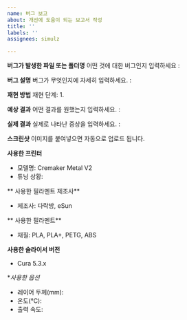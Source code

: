 ```yaml
---
name: 버그 보고
about: 개선에 도움이 되는 보고서 작성
title: ''
labels: ''
assignees: simulz

---
```


**버그가 발생한 파일 또는 폴더명**
어떤 것에 대한 버그인지 입력하세요
: 

**버그 설명**
버그가 무엇인지에 자세히 입력하세요.
: 

**재현 방법**
재현 단계: 
1. 

**예상 결과**
어떤 결과를 원했는지 입력하세요.
: 

**실제 결과**
실제로 나타난 증상을 입력하세요.
: 

**스크린샷**
이미지를 붙여넣으면 자동으로 업로드 됩니다.



**사용한 프린터**
 - 모델명: Cremaker Metal V2
 - 튜닝 상황: 

** 사용한 필라멘트 제조사**
 - 제조사: 다락방, eSun

** 사용한 필라멘트**
 - 재질: PLA, PLA+, PETG, ABS

**사용한 슬라이서 버전**
 - Cura 5.3.x

**사용한 옵션*
 - 레이어 두께(mm): 
 - 온도(℃): 
 - 출력 속도: 
